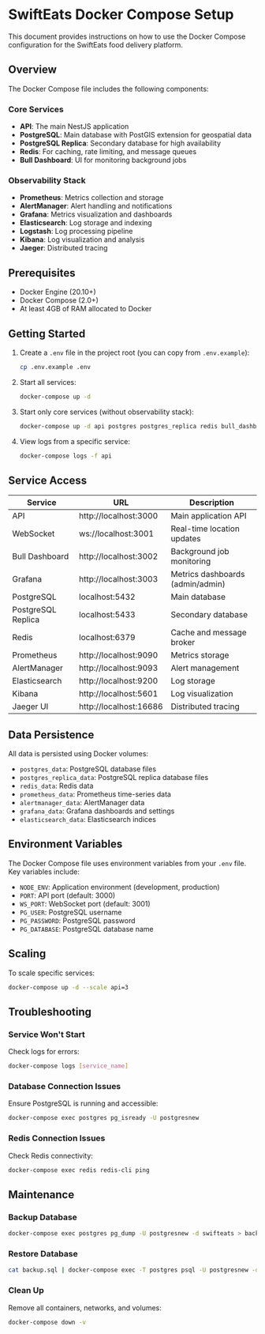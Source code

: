 # SwiftEats Docker Compose Setup

This document provides instructions on how to use the Docker Compose configuration for the SwiftEats food delivery platform.

## Overview

The Docker Compose file includes the following components:

### Core Services
- **API**: The main NestJS application
- **PostgreSQL**: Main database with PostGIS extension for geospatial data
- **PostgreSQL Replica**: Secondary database for high availability
- **Redis**: For caching, rate limiting, and message queues
- **Bull Dashboard**: UI for monitoring background jobs

### Observability Stack
- **Prometheus**: Metrics collection and storage
- **AlertManager**: Alert handling and notifications
- **Grafana**: Metrics visualization and dashboards
- **Elasticsearch**: Log storage and indexing
- **Logstash**: Log processing pipeline
- **Kibana**: Log visualization and analysis
- **Jaeger**: Distributed tracing

## Prerequisites

- Docker Engine (20.10+)
- Docker Compose (2.0+)
- At least 4GB of RAM allocated to Docker

## Getting Started

1. Create a `.env` file in the project root (you can copy from `.env.example`):
   ```bash
   cp .env.example .env
   ```

2. Start all services:
   ```bash
   docker-compose up -d
   ```

3. Start only core services (without observability stack):
   ```bash
   docker-compose up -d api postgres postgres_replica redis bull_dashboard
   ```

4. View logs from a specific service:
   ```bash
   docker-compose logs -f api
   ```

## Service Access

| Service | URL | Description |
|---------|-----|-------------|
| API | http://localhost:3000 | Main application API |
| WebSocket | ws://localhost:3001 | Real-time location updates |
| Bull Dashboard | http://localhost:3002 | Background job monitoring |
| Grafana | http://localhost:3003 | Metrics dashboards (admin/admin) |
| PostgreSQL | localhost:5432 | Main database |
| PostgreSQL Replica | localhost:5433 | Secondary database |
| Redis | localhost:6379 | Cache and message broker |
| Prometheus | http://localhost:9090 | Metrics storage |
| AlertManager | http://localhost:9093 | Alert management |
| Elasticsearch | http://localhost:9200 | Log storage |
| Kibana | http://localhost:5601 | Log visualization |
| Jaeger UI | http://localhost:16686 | Distributed tracing |

## Data Persistence

All data is persisted using Docker volumes:
- `postgres_data`: PostgreSQL database files
- `postgres_replica_data`: PostgreSQL replica database files
- `redis_data`: Redis data
- `prometheus_data`: Prometheus time-series data
- `alertmanager_data`: AlertManager data
- `grafana_data`: Grafana dashboards and settings
- `elasticsearch_data`: Elasticsearch indices

## Environment Variables

The Docker Compose file uses environment variables from your `.env` file. Key variables include:

- `NODE_ENV`: Application environment (development, production)
- `PORT`: API port (default: 3000)
- `WS_PORT`: WebSocket port (default: 3001)
- `PG_USER`: PostgreSQL username
- `PG_PASSWORD`: PostgreSQL password
- `PG_DATABASE`: PostgreSQL database name

## Scaling

To scale specific services:

```bash
docker-compose up -d --scale api=3
```

## Troubleshooting

### Service Won't Start
Check logs for errors:
```bash
docker-compose logs [service_name]
```

### Database Connection Issues
Ensure PostgreSQL is running and accessible:
```bash
docker-compose exec postgres pg_isready -U postgresnew
```

### Redis Connection Issues
Check Redis connectivity:
```bash
docker-compose exec redis redis-cli ping
```

## Maintenance

### Backup Database
```bash
docker-compose exec postgres pg_dump -U postgresnew -d swifteats > backup.sql
```

### Restore Database
```bash
cat backup.sql | docker-compose exec -T postgres psql -U postgresnew -d swifteats
```

### Clean Up
Remove all containers, networks, and volumes:
```bash
docker-compose down -v
```

